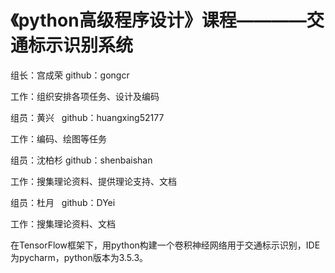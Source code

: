 # 《python高级程序设计》课程————交通标示识别系统

组长：宫成荣 github：gongcr

工作：组织安排各项任务、设计及编码

组员：黄兴   github：huangxing52177

工作：编码、绘图等任务

组员：沈柏杉 github：shenbaishan

工作：搜集理论资料、提供理论支持、文档

组员：杜月   github：DYei

工作：搜集理论资料、文档

在TensorFlow框架下，用python构建一个卷积神经网络用于交通标示识别，IDE为pycharm，python版本为3.5.3。
        
